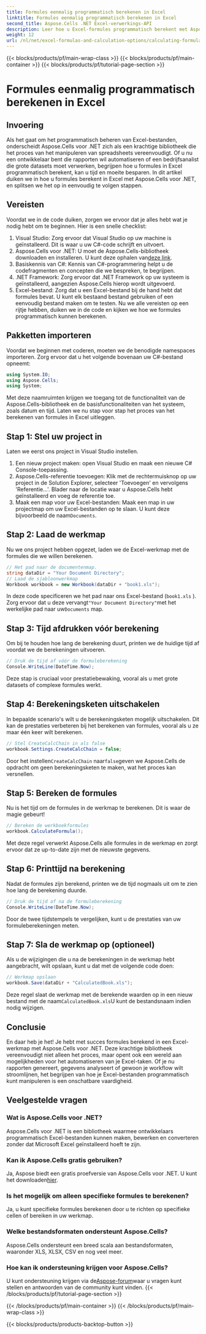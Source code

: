 ```yaml
---
title: Formules eenmalig programmatisch berekenen in Excel
linktitle: Formules eenmalig programmatisch berekenen in Excel
second_title: Aspose.Cells .NET Excel-verwerkings-API
description: Leer hoe u Excel-formules programmatisch berekent met Aspose.Cells voor .NET in deze stapsgewijze tutorial. Verbeter uw Excel-automatiseringsvaardigheden.
weight: 12
url: /nl/net/excel-formulas-and-calculation-options/calculating-formulas-once/
---
```


{{< blocks/products/pf/main-wrap-class >}}
{{< blocks/products/pf/main-container >}}
{{< blocks/products/pf/tutorial-page-section >}}

# Formules eenmalig programmatisch berekenen in Excel

## Invoering
Als het gaat om het programmatisch beheren van Excel-bestanden, onderscheidt Aspose.Cells voor .NET zich als een krachtige bibliotheek die het proces van het manipuleren van spreadsheets vereenvoudigt. Of u nu een ontwikkelaar bent die rapporten wil automatiseren of een bedrijfsanalist die grote datasets moet verwerken, begrijpen hoe u formules in Excel programmatisch berekent, kan u tijd en moeite besparen. In dit artikel duiken we in hoe u formules berekent in Excel met Aspose.Cells voor .NET, en splitsen we het op in eenvoudig te volgen stappen.
## Vereisten
Voordat we in de code duiken, zorgen we ervoor dat je alles hebt wat je nodig hebt om te beginnen. Hier is een snelle checklist:
1. Visual Studio: Zorg ervoor dat Visual Studio op uw machine is geïnstalleerd. Dit is waar u uw C#-code schrijft en uitvoert.
2.  Aspose.Cells voor .NET: U moet de Aspose.Cells-bibliotheek downloaden en installeren. U kunt deze ophalen van[deze link](https://releases.aspose.com/cells/net/). 
3. Basiskennis van C#: Kennis van C#-programmering helpt u de codefragmenten en concepten die we bespreken, te begrijpen.
4. .NET Framework: Zorg ervoor dat .NET Framework op uw systeem is geïnstalleerd, aangezien Aspose.Cells hierop wordt uitgevoerd.
5. Excel-bestand: Zorg dat u een Excel-bestand bij de hand hebt dat formules bevat. U kunt elk bestaand bestand gebruiken of een eenvoudig bestand maken om te testen.
Nu we alle vereisten op een rijtje hebben, duiken we in de code en kijken we hoe we formules programmatisch kunnen berekenen.
## Pakketten importeren
Voordat we beginnen met coderen, moeten we de benodigde namespaces importeren. Zorg ervoor dat u het volgende bovenaan uw C#-bestand opneemt:
```csharp
using System.IO;
using Aspose.Cells;
using System;
```
Met deze naamruimten krijgen we toegang tot de functionaliteit van de Aspose.Cells-bibliotheek en de basisfunctionaliteiten van het systeem, zoals datum en tijd.
Laten we nu stap voor stap het proces van het berekenen van formules in Excel uitleggen.
## Stap 1: Stel uw project in
Laten we eerst ons project in Visual Studio instellen.
1. Een nieuw project maken: open Visual Studio en maak een nieuwe C# Console-toepassing.
2. Aspose.Cells-referentie toevoegen: Klik met de rechtermuisknop op uw project in de Solution Explorer, selecteer 'Toevoegen' en vervolgens 'Referentie...'. Blader naar de locatie waar u Aspose.Cells hebt geïnstalleerd en voeg de referentie toe.
3.  Maak een map voor uw Excel-bestanden: Maak een map in uw projectmap om uw Excel-bestanden op te slaan. U kunt deze bijvoorbeeld de naam`Documents`.
## Stap 2: Laad de werkmap
Nu we ons project hebben opgezet, laden we de Excel-werkmap met de formules die we willen berekenen.
```csharp
// Het pad naar de documentenmap.
string dataDir = "Your Document Directory";
// Laad de sjabloonwerkmap
Workbook workbook = new Workbook(dataDir + "book1.xls");
```
In deze code specificeren we het pad naar ons Excel-bestand (`book1.xls` ). Zorg ervoor dat u deze vervangt`"Your Document Directory"`met het werkelijke pad naar uw`Documents` map.
## Stap 3: Tijd afdrukken vóór berekening
Om bij te houden hoe lang de berekening duurt, printen we de huidige tijd af voordat we de berekeningen uitvoeren.
```csharp
// Druk de tijd af vóór de formuleberekening
Console.WriteLine(DateTime.Now);
```
Deze stap is cruciaal voor prestatiebewaking, vooral als u met grote datasets of complexe formules werkt.
## Stap 4: Berekeningsketen uitschakelen
In bepaalde scenario's wilt u de berekeningsketen mogelijk uitschakelen. Dit kan de prestaties verbeteren bij het berekenen van formules, vooral als u ze maar één keer wilt berekenen.
```csharp
// Stel CreateCalcChain in als false
workbook.Settings.CreateCalcChain = false;
```
 Door het instellen`CreateCalcChain` naar`false`geven we Aspose.Cells de opdracht om geen berekeningsketen te maken, wat het proces kan versnellen.
## Stap 5: Bereken de formules
Nu is het tijd om de formules in de werkmap te berekenen. Dit is waar de magie gebeurt!
```csharp
// Bereken de werkboekformules
workbook.CalculateFormula();
```
Met deze regel verwerkt Aspose.Cells alle formules in de werkmap en zorgt ervoor dat ze up-to-date zijn met de nieuwste gegevens.
## Stap 6: Printtijd na berekening
Nadat de formules zijn berekend, printen we de tijd nogmaals uit om te zien hoe lang de berekening duurde.
```csharp
// Druk de tijd af na de formuleberekening
Console.WriteLine(DateTime.Now);
```
Door de twee tijdstempels te vergelijken, kunt u de prestaties van uw formuleberekeningen meten.
## Stap 7: Sla de werkmap op (optioneel)
Als u de wijzigingen die u na de berekeningen in de werkmap hebt aangebracht, wilt opslaan, kunt u dat met de volgende code doen:
```csharp
// Werkmap opslaan
workbook.Save(dataDir + "CalculatedBook.xls");
```
 Deze regel slaat de werkmap met de berekende waarden op in een nieuw bestand met de naam`CalculatedBook.xls`U kunt de bestandsnaam indien nodig wijzigen.

## Conclusie
En daar heb je het! Je hebt met succes formules berekend in een Excel-werkmap met Aspose.Cells voor .NET. Deze krachtige bibliotheek vereenvoudigt niet alleen het proces, maar opent ook een wereld aan mogelijkheden voor het automatiseren van je Excel-taken. Of je nu rapporten genereert, gegevens analyseert of gewoon je workflow wilt stroomlijnen, het begrijpen van hoe je Excel-bestanden programmatisch kunt manipuleren is een onschatbare vaardigheid.
## Veelgestelde vragen
### Wat is Aspose.Cells voor .NET?
Aspose.Cells voor .NET is een bibliotheek waarmee ontwikkelaars programmatisch Excel-bestanden kunnen maken, bewerken en converteren zonder dat Microsoft Excel geïnstalleerd hoeft te zijn.
### Kan ik Aspose.Cells gratis gebruiken?
 Ja, Aspose biedt een gratis proefversie van Aspose.Cells voor .NET. U kunt het downloaden[hier](https://releases.aspose.com/).
### Is het mogelijk om alleen specifieke formules te berekenen?
Ja, u kunt specifieke formules berekenen door u te richten op specifieke cellen of bereiken in uw werkmap.
### Welke bestandsformaten ondersteunt Aspose.Cells?
Aspose.Cells ondersteunt een breed scala aan bestandsformaten, waaronder XLS, XLSX, CSV en nog veel meer.
### Hoe kan ik ondersteuning krijgen voor Aspose.Cells?
 U kunt ondersteuning krijgen via de[Aspose-forum](https://forum.aspose.com/c/cells/9)waar u vragen kunt stellen en antwoorden van de community kunt vinden.
{{< /blocks/products/pf/tutorial-page-section >}}

{{< /blocks/products/pf/main-container >}}
{{< /blocks/products/pf/main-wrap-class >}}

{{< blocks/products/products-backtop-button >}}
